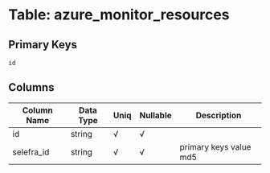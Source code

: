 # Table: azure_monitor_resources

## Primary Keys 

```
id
```


## Columns 

|  Column Name   |  Data Type  | Uniq | Nullable | Description | 
|  ----  | ----  | ----  | ----  | ---- | 
| id | string | √ | √ |  | 
| selefra_id | string | √ | √ | primary keys value md5 | 


